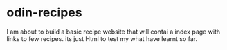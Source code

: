 # odin-recipes
I am about to build a basic recipe website that will contai a index page with links to few recipes.
its just Html to test my what have learnt so far.
